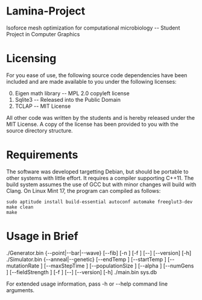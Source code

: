 # Lamina-Project
Isoforce mesh optimization for computational microbiology -- Student Project in Computer Graphics

# Licensing
For you ease of use, the following source code dependencies have been included and are made available to you under the following licenses:

0. Eigen math library -- MPL 2.0 copyleft license
0. Sqlite3 -- Released into the Public Domain
0. TCLAP -- MIT License

All other code was written by the students and is hereby released under the MIT License. A copy of the license has been provided to you with the source directory structure. 

# Requirements
The software was developed targetting Debian, but should be portable to other systems with little effort. It requires a compiler supporting C++11. The build system assumes the use of GCC but with minor changes will build with Clang. On Linux Mint 17, the program can compiled as follows:

```
sudo aptitude install build-essential autoconf automake freeglut3-dev
make clean
make
```

# Usage in Brief

./Generator.bin  {--point|--bar|--wave} [--fib] [-n <integer>] [-f
                    <string>] [--] [--version] [-h]
./Simulator.bin  {--anneal|--genetic} [--endTemp <double>] [--startTemp
                    <double>] [--mutationRate <double>] [--maxStepTime
                    <int>] [--populationSize <int>] [--alpha <double>]
                    [--numGens <int>] [--fieldStrength <double>] [-f
                    <string>] [--] [--version] [-h]
./main.bin sys.db

For extended usage information, pass -h or --help command line arguments. 

